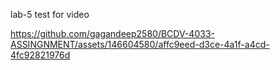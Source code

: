lab-5 test for video 



https://github.com/gagandeep2580/BCDV-4033-ASSINGNMENT/assets/146604580/affc9eed-d3ce-4a1f-a4cd-4fc92821976d

